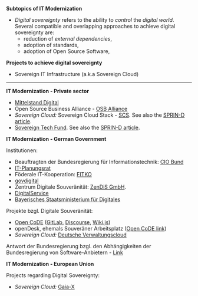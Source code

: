 
**Subtopics of IT Modernization**

- _Digital sovereignty_ refers to the ability to _control_ the _digital world_. Several compatible and overlapping approaches to achieve digital sovereignty are:
	- reduction of _external dependencies_,
	- adoption of standards,
	- adoption of Open Source Software,

**Projects to achieve digital sovereignty**

- Sovereign IT Infrastructure (a.k.a Sovereign Cloud)

---

**IT Modernization - Private sector**

- [Mittelstand Digital](https://www.mittelstand-digital.de)
- Open Source Business Alliance - [OSB Alliance](https://osb-alliance.de/)
- _Sovereign Cloud:_ Sovereign Cloud Stack - [SCS](https://sovereigncloudstack.github.io/website/). See also the [SPRIN-D article](https://www.sprind.org/en/projects/sovereign-cloud-stack/).
- [Sovereign Tech Fund](https://www.sovereigntechfund.de/). See also the [SPRIN-D article](https://www.sprind.org/en/projects/sovereign-tech-fund/).

**IT Modernization - German Government**

Institutionen:

- Beauftragten der Bundesregierung für Informationstechnik: [CIO Bund](https://www.cio.bund.de)
- [IT-Planungsrat](https://www.it-planungsrat.de/)
- Föderale IT-Kooperation: [FITKO](https://www.fitko.de/)
- [govdigital](https://www.govdigital.de/)
- Zentrum Digitale Souveränität: [ZenDiS GmbH](https://zendis.de/).
- [DigitalService](https://digitalservice.bund.de/)
- [Bayerisches Staatsministerium für Digitales](https://www.stmd.bayern.de/)

Projekte bzgl. Digitale Souveränität:
- [Open CoDE](https://opencode.de/) ([GitLab](https://gitlab.opencode.de/explore), [Discourse](https://discourse.opencode.de/), [Wiki.js](https://wikijs.opencode.de/))
- openDesk, ehemals Souveräner Arbeitsplatz ([Open CoDE link](https://software.opencode.de/project/351))
- _Sovereign Cloud:_ [Deutsche Verwaltungscloud](https://deutsche-verwaltungscloud.de/)

Antwort der Bundesregierung bzgl. den Abhängigkeiten der Bundesregierung von Software-Anbietern - [Link](https://www.bundestag.de/presse/hib/kurzmeldungen-983744)

**IT Modernization - European Union**

Projects regarding Digital Sovereignty:

- _Sovereign Cloud:_ [Gaia-X](https://gaia-x.eu/)